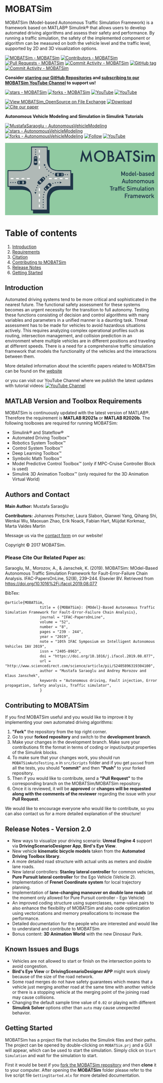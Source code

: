 # **MOBATSim**

MOBATSim (Model-based Autonomous Traffic Simulation Framework) is a framework based on MATLAB® Simulink® that allows users to develop automated driving algorithms and assess their safety and performance. By running a traffic simulation, the safety of the implemented component or algorithm can be measured on both the vehicle level and the traffic level, supported by 2D and 3D visualization options.

[![MOBATSim - MOBATSim](https://img.shields.io/static/v1?label=MOBATSim&message=MOBATSim&color=96D1AA&logo=github)](https://github.com/MOBATSim/MOBATSim)
[![Contributors - MOBATSim](https://img.shields.io/github/contributors/MOBATSim/MOBATSim)](https://github.com/MOBATSim/MOBATSim/graphs/contributors)
[![Pull Requests - MOBATSim](https://img.shields.io/github/issues-pr-closed/MOBATSim/MOBATSim?color=g&logoColor=0)](https://github.com/MOBATSim/MOBATSim/pulls)
[![Commit Activity - MOBATSim](https://img.shields.io/github/commit-activity/m/MOBATSim/MOBATSim)](https://github.com/MOBATSim/MOBATSim/pulse)
[![GitHub tag](https://img.shields.io/github/tag/MOBATSim/MOBATSim?include_prereleases=&sort=semver&color=96D1AA)](https://github.com/MOBATSim/MOBATSim/releases/)
[![Commit Activity - MOBATSim](https://img.shields.io/github/commits-since/MOBATSim/MOBATSim/v2.0.0?color=%23ccff00&label=new%20commits%20since%20last%20release)](https://github.com/MOBATSim/MOBATSim/commits)



**Consider [starring our GitHub Repositories](https://github.com/MOBATSim/MOBATSim/stargazers) and [subscribing to our MOBATSim YouTube Channel](https://www.youtube.com/c/MOBATSim) to support us!**


[![stars - MOBATSim](https://img.shields.io/github/stars/MOBATSim/MOBATSim?style=social)](https://github.com/MOBATSim/MOBATSim/stargazers)
[![forks - MOBATSim](https://img.shields.io/github/forks/MOBATSim/MOBATSim?style=social)](https://github.com/MOBATSim/MOBATSim/fork)
[![YouTube](https://img.shields.io/youtube/channel/views/UCVP9SDdAH_TcXCfGsGFQ09Q?style=social)](https://www.youtube.com/c/MOBATSim)
[![YouTube](https://img.shields.io/youtube/channel/subscribers/UCVP9SDdAH_TcXCfGsGFQ09Q?style=social)](https://www.youtube.com/c/MOBATSim)

[![View MOBATSim_OpenSource on File Exchange](https://www.mathworks.com/matlabcentral/images/matlab-file-exchange.svg)](https://www.mathworks.com/matlabcentral/fileexchange/78444-mobatsim_opensource)
[![Download](https://img.shields.io/badge/MATLAB-R2020b-orange)](https://github.com/MOBATSim/MOBATSim/releases/tag/v1.0.2)
[![Cite our paper](https://img.shields.io/badge/Cite%20our%20paper-BibTex-blueviolet)](#citation)

**Autonomous Vehicle Modeling and Simulation in Simulink Tutorials**

[![MustafaSaraoglu - AutonomousVehicleModeling](https://img.shields.io/static/v1?label=MustafaSaraoglu&message=AutonomousVehicleModeling&color=orange&logo=github)](https://github.com/MustafaSaraoglu/AutonomousVehicleModeling)
[![stars - AutonomousVehicleModeling](https://img.shields.io/github/stars/MustafaSaraoglu/AutonomousVehicleModeling?style=social)](https://github.com/MustafaSaraoglu/AutonomousVehicleModeling/stargazers)
[![forks - AutonomousVehicleModeling](https://img.shields.io/github/forks/MustafaSaraoglu/AutonomousVehicleModeling?style=social)](https://github.com/MustafaSaraoglu/AutonomousVehicleModeling/fork)
[![Follow](https://img.shields.io/github/followers/MustafaSaraoglu?style=social)](https://github.com/MustafaSaraoglu)
[![YouTube](https://img.shields.io/youtube/likes/MS66nlDOmRY?style=social&withDislikes)](https://www.youtube.com/watch?v=MS66nlDOmRY&list=PLNNL3443z4lHTmBFrrur6aYhJnwvITqWM)


<img src="img/logo_big.jpg" alt="Combined Image" />

# Table of contents
1. [Introduction](#introduction)
2. [Requirements](#requirements)
3. [Citation](#citation)
4. [Contributing to MOBATSim](#contribution)
5. [Release Notes](#releasenotes)
6. [Getting Started](#gettingstarted)

<a name="introduction"></a>
## Introduction

Automated driving systems tend to be more critical and sophisticated in the nearest future. The functional safety assessment for these systems becomes an urgent necessity for the transition to full autonomy. Testing these functions consisting of decision and control algorithms with many variables and parameters in a unified manner is a daunting task. Threat assessment has to be made for vehicles to avoid hazardous situations actively. This requires analyzing complex operational profiles such as routing, intersection management, and collision prediction in an environment where multiple vehicles are in different positions and traveling at different speeds. There is a need for a comprehensive traffic simulation framework that models the functionality of the vehicles and the interactions between them.

More detailed information about the scientific papers related to MOBATSim can be found on the [website](https://mobatsim.com/)

or you can visit our YouTube Channel where we publish the latest updates with tutorial videos:
[![YouTube Channel](http://img.youtube.com/vi/3Wz3D1v-lL8/0.jpg)](https://www.youtube.com/c/MOBATSim)

<a name="requirements"></a>
## **MATLAB Version and Toolbox Requirements** 


MOBATSim is continuously updated with the latest version of MATLAB®. Therefore the requirement is **MATLAB R2021a** or **MATLAB R2020b**. The following toolboxes are required for running MOBATSim:

* Simulink® and Stateflow®
* Automated Driving Toolbox™
* Robotics System Toolbox™
* Control System Toolbox™
* Deep Learning Toolbox™
* Symbolic Math Toolbox™
* Model Predictive Control Toolbox™  (only if MPC-Cruise Controller Block is used)
* Simulink 3D Animation Toolbox™ (only required for the 3D Animation Virtual World)

<a name="citation"></a>
## Authors and Contact 

**Main Author:** Mustafa Saraoğlu

**Contributors:** Johannes Pintscher, Laura Slabon, Qianwei Yang, Qihang Shi, Wenkai Wu, Maoxuan Zhao, Erik Noack, Fabian Hart, Müjdat Korkmaz, Marta Valdes Martin

Message us via the [contact form](https://mobatsim.com/contact/) on our website!

Copyright © 2017 MOBATSim.

### Please Cite Our Related Paper as:

Saraoglu, M., Morozov, A., & Janschek, K. (2019). MOBATSim: MOdel-Based Autonomous Traffic Simulation Framework for Fault-Error-Failure Chain Analysis. IFAC-PapersOnLine, 52(8), 239–244. Elsevier BV. Retrieved from https://doi.org/10.1016%2Fj.ifacol.2019.08.077

BibTex:
```
@article{MOBATSim,
                title = {{MOBATSim}: {MOdel}-Based Autonomous Traffic Simulation Framework for Fault-Error-Failure Chain Analysis},
                journal = "IFAC-PapersOnLine",
                volume = "52",
                number = "8",
                pages = "239 - 244",
                year = "2019",
                note = "10th IFAC Symposium on Intelligent Autonomous Vehicles IAV 2019",
                issn = "2405-8963",
                doi = "https://doi.org/10.1016/j.ifacol.2019.08.077",
                url = "http://www.sciencedirect.com/science/article/pii/S2405896319304100",
                author = "Mustafa Saraoglu and Andrey Morozov and Klaus Janschek",
                keywords = "Autonomous driving, Fault injection, Error propagation, Safety analysis, Traffic simulator",
                }
```
<a name="contribution"></a>
## Contributing to MOBATSim 

If you find MOBATSim useful and you would like to improve it by implementing your own automated driving algorithms:
1. **"Fork"** the repository from the top right corner.
2. Go to your **forked repository** and switch to the **development branch**.
3. Make your changes in the development branch. Make sure your contributions fit the format in terms of coding or input/output properties of the Simulink blocks.
4. To make sure that your changes work, you should run `MOBATSimAutoTesting.m` in `src/Scripts` folder and if you get `passed` from all the tests, you should **"commit"** and then **"Push"** to your forked repository.
5. Then if you would like to contribute, send a **"Pull Request"** to the corresponding branch on the MOBATSim/MOBATSim repository.
6. Once it is reviewed, it will be **approved** or **changes will be requested along with the comments of the reviewer** regarding the issue with your **Pull Request**.

We would like to encourage everyone who would like to contribute, so you can also contact us for a more detailed explanation of the structure!

<a name="releasenotes"></a>
## Release Notes - Version 2.0

* New ways to visualize your driving scenario: **Unreal Engine 4** support via **DrivingScenarioDesigner App**, **Bird's Eye View**.
* New vehicle **kinematic bicycle models** taken from the **Automated Driving Toolbox library**.
* A more detailed road structure with actual units as meters and double lane roads.
* New lateral controllers: **Stanley lateral controller** for common vehicles, **Pure Pursuit lateral controller** for the Ego Vehicle (Vehicle 2).
* Implementation of **Frenet Coordinate system** for local trajectory planning.
* Implementation of **lane-changing maneuver on double lane roads** (at the moment only allowed for Pure Pursuit controller - Ego Vehicle)
* An improved coding structure using superclasses, name-value pairs to also enhance the flexibility of MOBATSim and also code optimization using vectorizations and memory preallocations to increase the performance.
* Detailed documentation for the people who are interested and would like to understand and contribute to MOBATSim
* Bonus content: **3D Animation World** with the new Dinosaur Park.

## Known Issues and Bugs

* Vehicles are not allowed to start or finish on the intersection points to avoid congestion.
* **Bird's Eye View** or **DrivingScenarioDesigner APP** might work slowly because of the size of the road network.
* Some road merges do not have safety guarantees which means that a vehicle just merging another road at the same time with another vehicle or there is a stopping vehicle at the merging point of the joining road may cause collisions.
* Changing the default sample time value of `0.02` or playing with different **Simulink Solver** options other than `auto` may cause unexpected behavior.

<a name="gettingstarted"></a>
## Getting Started

MOBATSim has a project file that includes the Simulink files and their paths. The project can be opened by double-clicking on `MOBATSim.prj` and a GUI will appear, which can be used to start the simulation. Simply click on `Start Simulation` and wait for the simulation to start.



First it would be best if you [fork the MOBATSim repository](https://github.com/MOBATSim/MOBATSim/fork) and then **clone** it to your computer. After opening the **MOBATSim** folder please refer to the live script file `GettingStarted.mlx` for more detailed documentation.

